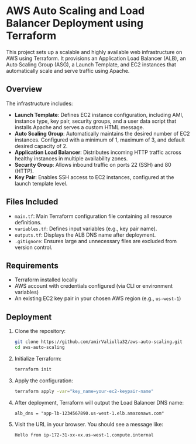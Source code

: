 # AWS Auto Scaling and Load Balancer Deployment using Terraform

This project sets up a scalable and highly available web infrastructure on AWS using Terraform. It provisions an Application Load Balancer (ALB), an Auto Scaling Group (ASG), a Launch Template, and EC2 instances that automatically scale and serve traffic using Apache.

## Overview

The infrastructure includes:

- **Launch Template**: Defines EC2 instance configuration, including AMI, instance type, key pair, security groups, and a user data script that installs Apache and serves a custom HTML message.
- **Auto Scaling Group**: Automatically maintains the desired number of EC2 instances. Configured with a minimum of 1, maximum of 3, and default desired capacity of 2.
- **Application Load Balancer**: Distributes incoming HTTP traffic across healthy instances in multiple availability zones.
- **Security Group**: Allows inbound traffic on ports 22 (SSH) and 80 (HTTP).
- **Key Pair**: Enables SSH access to EC2 instances, configured at the launch template level.

## Files Included

- `main.tf`: Main Terraform configuration file containing all resource definitions.
- `variables.tf`: Defines input variables (e.g., key pair name).
- `outputs.tf`: Displays the ALB DNS name after deployment.
- `.gitignore`: Ensures large and unnecessary files are excluded from version control.

## Requirements

- Terraform installed locally
- AWS account with credentials configured (via CLI or environment variables)
- An existing EC2 key pair in your chosen AWS region (e.g., `us-west-1`)

## Deployment

1. Clone the repository:
   ```bash
   git clone https://github.com/amirValiulla32/aws-auto-scaling.git
   cd aws-auto-scaling
2. Initialize Terraform:
   ```bash
   terraform init
3. Apply the configuration:
   ```bash
   terraform apply -var="key_name=your-ec2-keypair-name"
4. After deployment, Terraform will output the Load Balancer DNS name:

   ```hcl
   alb_dns = "app-lb-1234567890.us-west-1.elb.amazonaws.com"
5. Visit the URL in your browser. You should see a message like:

   ```text
   Hello from ip-172-31-xx-xx.us-west-1.compute.internal

